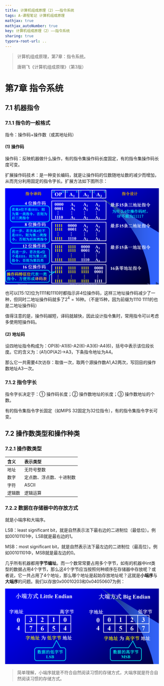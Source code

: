 ```yaml
---
title: 计算机组成原理（2）——指令系统
tags: A-课程笔记 计算机组成原理
mathjax: true
mathjax_autoNumber: true
key: 计算机组成原理（2）——指令系统
sharing: true
typora-root-url: ..
---
```



> 计算机组成原理，第7章：指令系统。
> 
> 唐朔飞《计算机组成原理》（第3版）

<!--more-->

# 第7章 指令系统

## 7.1 机器指令

### 7.1.1 指令的一般格式

指令：操作码+操作数（或其地址码）

#### (1) 操作码

操作码：反映机器做什么操作，有的指令集操作码长度固定，有的指令集操作码长度可变。

扩展操作码技术：是一种变长编码，就是让操作码的位数随地址数的减少而增加，从而充分利用固定的指令字长。扩展方法如下图所示：

<center><img src="/assets/images/计组/7.1.png" alt="7.1" style="zoom: 80%;" /></center>

也可以[15:12]位为1111和1110时都指示非4位操作码，这样三地址操作码减少了一种，但同时二地址操作码就多了$2^4=16$种。（不是15种，因为前缀为1110 1111的也是二地址操作码）

值得注意的是，操作码越短，译码就越快，因此设计指令集时，常用指令可以考虑多使用短操作码。

#### (2) 地址码

设四地址指令构成为：OP(8)-A1(6)-A2(6)-A3(6)-A4(6)，括号中表示该位段长度。它的含义为：(A1)OP(A2)→A3，下条指令地址为A4。

那么它一共需要4次访存：取值一次，取两个源操作数A1,A2两次，写回目的操作数地址A3一次。

### 7.1.2 指令字长

指令字长决定于：① 操作码长度；② 操作数地址的长度；③ 操作数地址的个数。

有的指令集指令字长固定（如MIPS 32固定为32位指令），有的指令集指令字长可变。

## 7.2 操作数类型和操作种类

### 7.2.1 操作数类型

|含义|表示类型|
|:--|:--|
|地址|无符号整数|
|数字|定点数、浮点数、十进制数|
|字符|ASCII|
|逻辑数|逻辑运算|

### 7.2.2 数据在存储器中的存放方式

就是小端序和大端序。

LSB：least significant bit，就是自然表示法下最右边的二进制位（最低位）。例如00101101中，LSB就是最右边的1。

MSB：most significant bit，就是自然表示法下最左边的二进制位（最高位）。例如00101101中，MSB就是最左边的0。

几乎所有机器都用**字节编址**。而一个数常常要占用多个字节，如有的机器中int类型的数据占用4个字节，那么这4个字节应当按照何种顺序在存储器中存放呢？或者说，它一共占用了4个地址，那么哪个地址是起始存放地址呢？这就是**小端序**与**大端序**的问题。我们以存放0x00010203和0x04050607为例：

<center><img src="/assets/images/计组/7.2.png" alt="7.2" style="zoom: 80%;" /></center>

> 简单理解，小端序就是不符合自然阅读习惯的存储方式，大端序就是符合自然阅读习惯的存储方式。